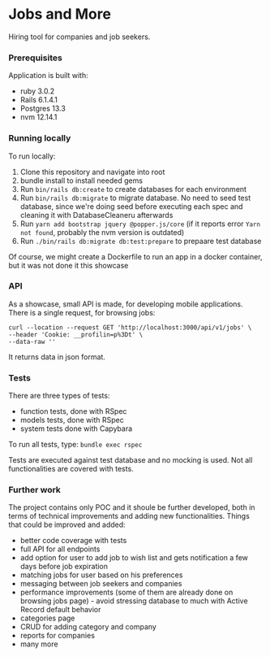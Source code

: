 # Jobs and More

Hiring tool for companies and job seekers.

### Prerequisites

Application is built with:

- ruby 3.0.2
- Rails 6.1.4.1
- Postgres 13.3
- nvm 12.14.1

### Running locally

To run locally:

1. Clone this repository and navigate into root
2. bundle install to install needed gems
3. Run `bin/rails db:create` to create databases for each environment
4. Run `bin/rails db:migrate` to migrate database. No need to seed test database, since we're doing seed before executing each spec and cleaning it with DatabaseCleaneru afterwards
5. Run `yarn add bootstrap jquery @popper.js/core` (if it reports error `Yarn not found`, probably the nvm version is outdated)
6. Run `./bin/rails db:migrate db:test:prepare` to prepaare test database

Of course, we might create a Dockerfile to run an app in a docker container, but it was not done it this showcase

### API

As a showcase, small API is made, for developing mobile applications. There is a single request, for browsing jobs:

```
curl --location --request GET 'http://localhost:3000/api/v1/jobs' \
--header 'Cookie: __profilin=p%3Dt' \
--data-raw ''
```

It returns data in json format.

### Tests

There are three types of tests:

- function tests, done with RSpec
- models tests, done with RSpec
- system tests done with Capybara

To run all tests, type: `bundle exec rspec`

Tests are executed against test database and no mocking is used. Not all functionalities are covered with tests.

### Further work

The project contains only POC and it shoule be further developed, both in terms of technical improvements and adding new functionalities. Things that could be improved and added:

- better code coverage with tests
- full API for all endpoints
- add option for user to add job to wish list and gets notification a few days before job expiration
- matching jobs for user based on his preferences
- messaging between job seekers and companies
- performance improvements (some of them are already done on browsing jobs page) - avoid stressing database to much with Active Record default behavior
- categories page
- CRUD for adding category and company
- reports for companies
- many more
